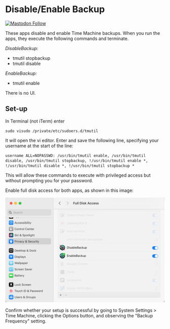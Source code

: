 # Disable/Enable Backup

[![Mastodon Follow](https://img.shields.io/mastodon/follow/109765011064804734?domain=https%3A%2F%2Fiosdev.space)](https://iosdev.space/@qcoding)

These apps disable and enable Time Machine backups.
When you run the apps, they execute the following commands and terminate.

*DisableBackup:*

- tmutil stopbackup
- tmutil disable

*EnableBackup:*

- tmutil enable

There is no UI.

## Set-up

In Terminal (not iTerm) enter

    sudo visudo /private/etc/sudoers.d/tmutil

It will open the vi editor. Enter and save the following line, specifying your username at the start of the line:

    username ALL=NOPASSWD: /usr/bin/tmutil enable, /usr/bin/tmutil disable, /usr/bin/tmutil stopbackup, !/usr/bin/tmutil enable *, !/usr/bin/tmutil disable *, !/usr/bin/tmutil stopbackup *

This will allow these commands to execute with privileged access but without prompting you for your password.

Enable full disk access for both apps, as shown in this image:

![](images/full-disk-access.png)

Confirm whether your setup is successful by going to System Settings > Time Machine, clicking the Options button, and observing the "Backup Frequency" setting.
